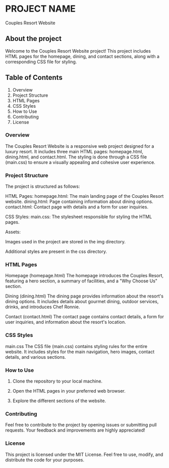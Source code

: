# PROJECT NAME
Couples Resort Website

## About the project
Welcome to the Couples Resort Website project! This project includes HTML pages for the homepage, dining, and contact sections, along with a corresponding CSS file for styling.

## Table of Contents
1. Overview
2. Project Structure
3. HTML Pages
4. CSS Styles
5. How to Use
6. Contributing
7. License

### Overview
The Couples Resort Website is a responsive web project designed for a luxury resort. It includes three main HTML pages: homepage.html, dining.html, and contact.html. The styling is done through a CSS file (main.css) to ensure a visually appealing and cohesive user experience.

### Project Structure
The project is structured as follows:

HTML Pages: homepage.html: The main landing page of the Couples Resort website. 
            dining.html: Page containing information about dining options.
            contact.html: Contact page with details and a form for user inquiries.

CSS Styles: main.css: The stylesheet responsible for styling the HTML pages.

Assets:

Images used in the project are stored in the img directory.

Additional styles are present in the css directory.

### HTML Pages

Homepage (homepage.html)
The homepage introduces the Couples Resort, featuring a hero section, a summary of facilities, and a "Why Choose Us" section.

Dining (dining.html)
The dining page provides information about the resort's dining options. It includes details about gourmet dining, outdoor services, drinks, and introduces Chef Ronnie.

Contact (contact.html)
The contact page contains contact details, a form for user inquiries, and information about the resort's location.

### CSS Styles

main.css
The CSS file (main.css) contains styling rules for the entire website. It includes styles for the main navigation, hero images, contact details, and various sections.

### How to Use

1. Clone the repository to your local machine.

2. Open the HTML pages in your preferred web browser.

3. Explore the different sections of the website.

### Contributing

Feel free to contribute to the project by opening issues or submitting pull requests. Your feedback and improvements are highly appreciated!

### License
This project is licensed under the MIT License. Feel free to use, modify, and distribute the code for your purposes.